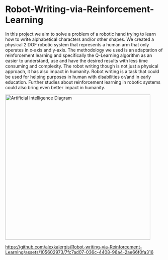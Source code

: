 # Robot-Writing-via-Reinforcement-Learning
In this project we aim to solve a problem of a robotic hand trying to learn how to write alphabetical characters and/or other shapes. We created a physical 2 DOF robotic system that represents a human arm that only operates in x-axis and y-axis. The methodology we used is an adaptation of reinforcement learning and specifically the Q-Learning algorithm as an easier to understand, use and have the desired results with less time consuming and complexity. The robot writing though is not just a physical approach, it has also impact in humanity. Robot writing is a task that could be used for helping purposes in human with disabilities or/and in early education. Further studies about reinforcement learning in robotic systems could also bring even better impact in humanity.


<img align="center" width="461" alt="Artificial Intelligence Diagram" src="https://github.com/alexkalergis/Robot-writing-via-Reinforcement-Learning/assets/105602973/d76c1ce1-1a01-404c-8ee3-3e1cf8eb6432">

https://github.com/alexkalergis/Robot-writing-via-Reinforcement-Learning/assets/105602973/7fc7ad07-036c-4408-96a4-2ae66f0fa316


